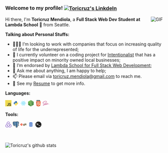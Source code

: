 ### Welcome to my profile! <a href="https://www.linkedin.com/in/toricruz-mendiola/"><img align="center" alt="Toricruz's LinkdeIn" width="22px" src="https://cdn.jsdelivr.net/npm/simple-icons@v3/icons/linkedin.svg" /></a>
<img align="right" alt="GIF" src="https://i.pinimg.com/originals/e4/26/70/e426702edf874b181aced1e2fa5c6cde.gif" />

Hi there, I'm **Toricruz Mendiola**, a **Full Stack Web Dev Student at Lambda School** 🚀 from Seattle.

**Talking about Personal Stuffs:**

- 👨🏽‍💻 I’m looking to work with companies that focus on increasing quality of life for the underrepresented;
- 🌱 I currently volunteer on a coding project for [Intentionalist](https://intentionalist.com/) that has a positive impact on minority owned local businesses;
- 💼 I’m endorsed by [Lambda School for Full Stack Web Development](https://www.youracclaim.com/badges/661b539a-83f6-4018-8253-2d2c418c2133/public_url);
- 💬 Ask me about anything, I am happy to help;
- 📫 Please email via toricruz.mendiola@gmail.com to reach me.
- 📝 See my [Resume](https://docs.google.com/document/d/1pD91b1BoVZxIngHFtgyhrlNq93962RvsRVuyT5UKOhs/edit?usp=sharing) to get more info.

**Languages:**

<code><img height="20" src="https://raw.githubusercontent.com/github/explore/80688e429a7d4ef2fca1e82350fe8e3517d3494d/topics/javascript/javascript.png"></code>
<code><img height="20" src="https://raw.githubusercontent.com/github/explore/80688e429a7d4ef2fca1e82350fe8e3517d3494d/topics/python/python.png"></code>
<code><img height="20" src="https://raw.githubusercontent.com/github/explore/80688e429a7d4ef2fca1e82350fe8e3517d3494d/topics/react/react.png"></code>
<code><img height="20" src="https://raw.githubusercontent.com/github/explore/80688e429a7d4ef2fca1e82350fe8e3517d3494d/topics/nodejs/nodejs.png"></code>
<code><img height="20" src="https://raw.githubusercontent.com/github/explore/80688e429a7d4ef2fca1e82350fe8e3517d3494d/topics/html/html.png"></code>
<code><img height="20" src="https://raw.githubusercontent.com/github/explore/80688e429a7d4ef2fca1e82350fe8e3517d3494d/topics/sass/sass.png"></code>

**Tools:**

<code><img height="20" src="https://raw.githubusercontent.com/github/explore/80688e429a7d4ef2fca1e82350fe8e3517d3494d/topics/redux/redux.png"></code>
<code><img height="20" src="https://raw.githubusercontent.com/github/explore/80688e429a7d4ef2fca1e82350fe8e3517d3494d/topics/postgresql/postgresql.png"></code>
<code><img height="20" src="https://raw.githubusercontent.com/github/explore/80688e429a7d4ef2fca1e82350fe8e3517d3494d/topics/git/git.png"></code>
<code><img height="20" src="https://raw.githubusercontent.com/github/explore/80688e429a7d4ef2fca1e82350fe8e3517d3494d/topics/sql/sql.png"></code>
<code><img height="20" src="https://raw.githubusercontent.com/github/explore/80688e429a7d4ef2fca1e82350fe8e3517d3494d/topics/terminal/terminal.png"></code>

<br>

![Toricruz's github stats](https://github-readme-stats.vercel.app/api?username=mtoricruz&count_private=true&show_icons=true&theme=default)
